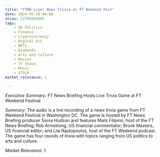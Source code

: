 ```yaml
---
title: "FTNB Live! News Trivia at FT Weekend Fest"
date: 2024-05-19 04:00
alias: 22769242465
tags:
    - US Politics
    - Finance
    - Cryptocurrency
    - Digital Art
    - NFTs
    - Diamonds
    - Arts and Culture
    - Movies
    - TV Shows
    - Music
    - $TSLA
market_relevance: 1

---
```

*Executive Summary*: FT News Briefing Hosts Live Trivia Game at FT Weekend Festival


*Summary:*
The audio is a live recording of a news trivia game from FT Weekend Festival in Washington DC. The game is hosted by FT News Briefing producer Sonia Hudson and features Mark Filipino, host of the FT News Briefing; Rob Armstrong,  US financial commentator; Brook Masters, US financial editor; and Lila Raptopoulos, host of the FT Weekend podcast. The game has four rounds of trivia with topics ranging from US politics to arts and culture. 



*Market Relevance*: 1
  